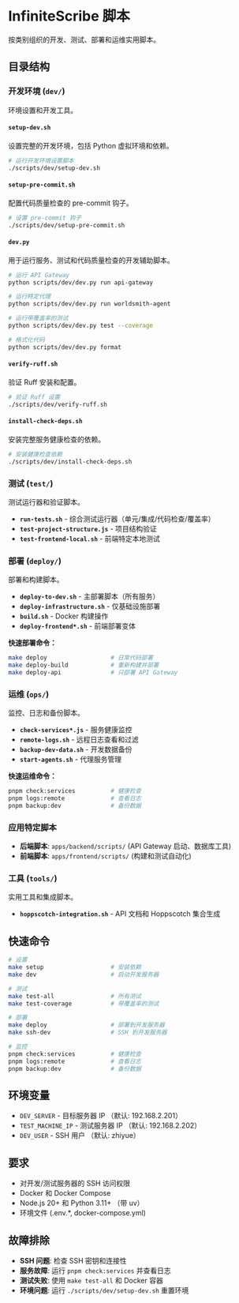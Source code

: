 # InfiniteScribe 脚本

按类别组织的开发、测试、部署和运维实用脚本。

## 目录结构

### 开发环境 (`dev/`)
环境设置和开发工具。

#### `setup-dev.sh`
设置完整的开发环境，包括 Python 虚拟环境和依赖。

```bash
# 运行开发环境设置脚本
./scripts/dev/setup-dev.sh
```

#### `setup-pre-commit.sh`
配置代码质量检查的 pre-commit 钩子。

```bash
# 设置 pre-commit 钩子
./scripts/dev/setup-pre-commit.sh
```

#### `dev.py`
用于运行服务、测试和代码质量检查的开发辅助脚本。

```bash
# 运行 API Gateway
python scripts/dev/dev.py run api-gateway

# 运行特定代理
python scripts/dev/dev.py run worldsmith-agent

# 运行带覆盖率的测试
python scripts/dev/dev.py test --coverage

# 格式化代码
python scripts/dev/dev.py format
```

#### `verify-ruff.sh`
验证 Ruff 安装和配置。

```bash
# 验证 Ruff 设置
./scripts/dev/verify-ruff.sh
```

#### `install-check-deps.sh`
安装完整服务健康检查的依赖。

```bash
# 安装健康检查依赖
./scripts/dev/install-check-deps.sh
```

### 测试 (`test/`)
测试运行器和验证脚本。

- **`run-tests.sh`** - 综合测试运行器（单元/集成/代码检查/覆盖率）
- **`test-project-structure.js`** - 项目结构验证
- **`test-frontend-local.sh`** - 前端特定本地测试

### 部署 (`deploy/`)
部署和构建脚本。

- **`deploy-to-dev.sh`** - 主部署脚本（所有服务）
- **`deploy-infrastructure.sh`** - 仅基础设施部署
- **`build.sh`** - Docker 构建操作
- **`deploy-frontend*.sh`** - 前端部署变体

**快速部署命令：**
```bash
make deploy                  # 日常代码部署
make deploy-build            # 重新构建并部署
make deploy-api              # 只部署 API Gateway
```

### 运维 (`ops/`)
监控、日志和备份脚本。

- **`check-services*.js`** - 服务健康监控
- **`remote-logs.sh`** - 远程日志查看和过滤
- **`backup-dev-data.sh`** - 开发数据备份
- **`start-agents.sh`** - 代理服务管理

**快速运维命令：**
```bash
pnpm check:services          # 健康检查
pnpm logs:remote             # 查看日志
pnpm backup:dev              # 备份数据
```

### 应用特定脚本
- **后端脚本**: `apps/backend/scripts/` (API Gateway 启动、数据库工具)
- **前端脚本**: `apps/frontend/scripts/` (构建和测试自动化)

### 工具 (`tools/`)
实用工具和集成脚本。

- **`hoppscotch-integration.sh`** - API 文档和 Hoppscotch 集合生成


## 快速命令

```bash
# 设置
make setup                   # 安装依赖
make dev                     # 启动开发服务器

# 测试
make test-all                # 所有测试
make test-coverage           # 带覆盖率的测试

# 部署
make deploy                  # 部署到开发服务器
make ssh-dev                 # SSH 到开发服务器

# 监控
pnpm check:services          # 健康检查
pnpm logs:remote             # 查看日志
pnpm backup:dev              # 备份数据
```

## 环境变量

- `DEV_SERVER` - 目标服务器 IP （默认: 192.168.2.201）
- `TEST_MACHINE_IP` - 测试服务器 IP （默认: 192.168.2.202）
- `DEV_USER` - SSH 用户 （默认: zhiyue）

## 要求

- 对开发/测试服务器的 SSH 访问权限
- Docker 和 Docker Compose
- Node.js 20+ 和 Python 3.11+ （带 uv）
- 环境文件 (.env.*, docker-compose.yml)

## 故障排除

- **SSH 问题**: 检查 SSH 密钥和连接性
- **服务故障**: 运行 `pnpm check:services` 并查看日志
- **测试失败**: 使用 `make test-all` 和 Docker 容器
- **环境问题**: 运行 `./scripts/dev/setup-dev.sh` 重置环境